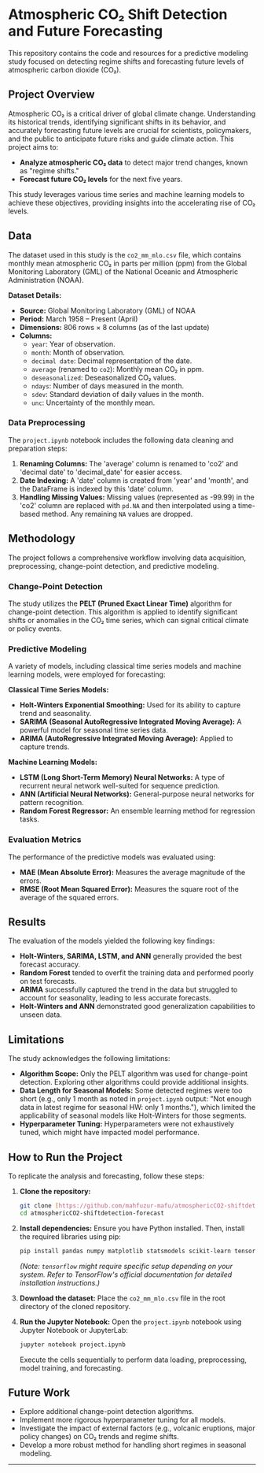 # Atmospheric CO₂ Shift Detection and Future Forecasting

This repository contains the code and resources for a predictive modeling study focused on detecting regime shifts and forecasting future levels of atmospheric carbon dioxide (CO₂).

## Project Overview

Atmospheric CO₂ is a critical driver of global climate change. Understanding its historical trends, identifying significant shifts in its behavior, and accurately forecasting future levels are crucial for scientists, policymakers, and the public to anticipate future risks and guide climate action. This project aims to:

* **Analyze atmospheric CO₂ data** to detect major trend changes, known as "regime shifts."
* **Forecast future CO₂ levels** for the next five years.

This study leverages various time series and machine learning models to achieve these objectives, providing insights into the accelerating rise of CO₂ levels.

## Data

The dataset used in this study is the `co2_mm_mlo.csv` file, which contains monthly mean atmospheric CO₂ in parts per million (ppm) from the Global Monitoring Laboratory (GML) of the National Oceanic and Atmospheric Administration (NOAA).

**Dataset Details:**

* **Source:** Global Monitoring Laboratory (GML) of NOAA
* **Period:** March 1958 – Present (April)
* **Dimensions:** 806 rows × 8 columns (as of the last update)
* **Columns:**
    * `year`: Year of observation.
    * `month`: Month of observation.
    * `decimal date`: Decimal representation of the date.
    * `average` (renamed to `co2`): Monthly mean CO₂ in ppm.
    * `deseasonalized`: Deseasonalized CO₂ values.
    * `ndays`: Number of days measured in the month.
    * `sdev`: Standard deviation of daily values in the month.
    * `unc`: Uncertainty of the monthly mean.

### Data Preprocessing

The `project.ipynb` notebook includes the following data cleaning and preparation steps:

1.  **Renaming Columns:** The 'average' column is renamed to 'co2' and 'decimal date' to 'decimal_date' for easier access.
2.  **Date Indexing:** A 'date' column is created from 'year' and 'month', and the DataFrame is indexed by this 'date' column.
3.  **Handling Missing Values:** Missing values (represented as -99.99) in the 'co2' column are replaced with `pd.NA` and then interpolated using a time-based method. Any remaining `NA` values are dropped.

## Methodology

The project follows a comprehensive workflow involving data acquisition, preprocessing, change-point detection, and predictive modeling.

### Change-Point Detection

The study utilizes the **PELT (Pruned Exact Linear Time)** algorithm for change-point detection. This algorithm is applied to identify significant shifts or anomalies in the CO₂ time series, which can signal critical climate or policy events.

### Predictive Modeling

A variety of models, including classical time series models and machine learning models, were employed for forecasting:

**Classical Time Series Models:**

* **Holt-Winters Exponential Smoothing:** Used for its ability to capture trend and seasonality.
* **SARIMA (Seasonal AutoRegressive Integrated Moving Average):** A powerful model for seasonal time series data.
* **ARIMA (AutoRegressive Integrated Moving Average):** Applied to capture trends.

**Machine Learning Models:**

* **LSTM (Long Short-Term Memory) Neural Networks:** A type of recurrent neural network well-suited for sequence prediction.
* **ANN (Artificial Neural Networks):** General-purpose neural networks for pattern recognition.
* **Random Forest Regressor:** An ensemble learning method for regression tasks.

### Evaluation Metrics

The performance of the predictive models was evaluated using:

* **MAE (Mean Absolute Error):** Measures the average magnitude of the errors.
* **RMSE (Root Mean Squared Error):** Measures the square root of the average of the squared errors.

## Results

The evaluation of the models yielded the following key findings:

* **Holt-Winters, SARIMA, LSTM, and ANN** generally provided the best forecast accuracy.
* **Random Forest** tended to overfit the training data and performed poorly on test forecasts.
* **ARIMA** successfully captured the trend in the data but struggled to account for seasonality, leading to less accurate forecasts.
* **Holt-Winters and ANN** demonstrated good generalization capabilities to unseen data.

## Limitations

The study acknowledges the following limitations:

* **Algorithm Scope:** Only the PELT algorithm was used for change-point detection. Exploring other algorithms could provide additional insights.
* **Data Length for Seasonal Models:** Some detected regimes were too short (e.g., only 1 month as noted in `project.ipynb` output: "Not enough data in latest regime for seasonal HW: only 1 months."), which limited the applicability of seasonal models like Holt-Winters for those segments.
* **Hyperparameter Tuning:** Hyperparameters were not exhaustively tuned, which might have impacted model performance.

## How to Run the Project

To replicate the analysis and forecasting, follow these steps:

1.  **Clone the repository:**
    ```bash
    git clone [https://github.com/mahfuzur-mafu/atmosphericCO2-shiftdetection-forecast.git](https://github.com/mahfuzur-mafu/atmosphericCO2-shiftdetection-forecast.git)
    cd atmosphericCO2-shiftdetection-forecast
    ```

2.  **Install dependencies:**
    Ensure you have Python installed. Then, install the required libraries using pip:
    ```bash
    pip install pandas numpy matplotlib statsmodels scikit-learn tensorflow
    ```
    *(Note: `tensorflow` might require specific setup depending on your system. Refer to TensorFlow's official documentation for detailed installation instructions.)*

3.  **Download the dataset:**
    Place the `co2_mm_mlo.csv` file in the root directory of the cloned repository.

4.  **Run the Jupyter Notebook:**
    Open the `project.ipynb` notebook using Jupyter Notebook or JupyterLab:
    ```bash
    jupyter notebook project.ipynb
    ```
    Execute the cells sequentially to perform data loading, preprocessing, model training, and forecasting.

## Future Work

* Explore additional change-point detection algorithms.
* Implement more rigorous hyperparameter tuning for all models.
* Investigate the impact of external factors (e.g., volcanic eruptions, major policy changes) on CO₂ trends and regime shifts.
* Develop a more robust method for handling short regimes in seasonal modeling.

---
